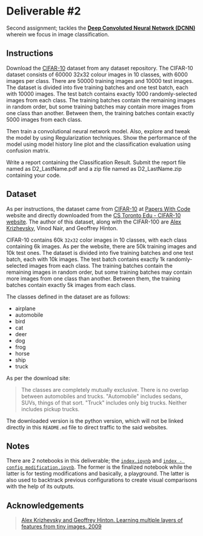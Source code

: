 # Deliverable #2

Second assignment; tackles the [**Deep Convoluted Neural Network (DCNN)**](/Codes/Samples/02%20-%20Convoluted%20Neural%20Network/) wherein we focus in image classification.

## Instructions

Download the [CIFAR-10](https://paperswithcode.com/dataset/cifar-10) dataset from any dataset repository. The CIFAR-10 dataset consists of 60000 32x32 colour images in 10 classes, with 6000 images per class. There are 50000 training images and 10000 test images. The dataset is divided into five training batches and one test batch, each with 10000 images. The test batch contains exactly 1000 randomly-selected images from each class. The training batches contain the remaining images in random order, but some training batches may contain more images from one class than another. Between them, the training batches contain exactly 5000 images from each class.

Then train a convolutional neural network model. Also, explore and tweak the model by using Regularization techniques. Show the performance of the model using model history line plot and the classification evaluation using confusion matrix.

Write a report containing the Classification Result. Submit the report file named as D2_LastName.pdf and a zip file named as D2_LastName.zip containing your code.

## Dataset

As per instructions, the dataset came from [CIFAR-10](https://paperswithcode.com/dataset/cifar-10) at [Papers With Code](https://paperswithcode.com) website and directly downloaded from the [CS Toronto Edu - CIFAR-10 website](https://www.cs.toronto.edu/~kriz/cifar.html). The author of this dataset, along with the CIFAR-100 are [Alex Krizhevsky](https://www.cs.toronto.edu/~kriz/index.html), Vinod Nair, and Geoffrey Hinton.

CIFAR-10 contains 60k `32x32` color images in 10 classes, with each class containing 6k images. As per the website, there are 50k training images and 10k test ones. The dataset is divided into five training batches and one test batch, each with 10k images. The test batch contains exactly 1k randomly-selected images from each class. The training batches contain the remaining images in random order, but some training batches may contain more images from one class than another. Between them, the training batches contain exactly 5k images from each class.

The classes defined in the dataset are as follows:

- airplane
- automobile
- bird
- cat
- deer
- dog
- frog
- horse
- ship
- truck

As per the download site:
> The classes are completely mutually exclusive. There is no overlap between automobiles and trucks. "Automobile" includes sedans, SUVs, things of that sort. "Truck" includes only big trucks. Neither includes pickup trucks.

The downloaded version is the python version, which will not be linked directly in this `README.md` file to direct traffic to the said websites.

## Notes

There are 2 notebooks in this deliverable; the [`index.ipynb`](./index.ipynb) and [`index - config modification.ipynb`](./index%20-%20config%20modification.ipynb). The former is the finalized notebook while the latter is for testing modifications and basically, a playground. The latter is also used to backtrack previous configurations to create visual comparisons with the help of its outputs.

## Acknowledgements

> [Alex Krizhevsky and Geoffrey Hinton. Learning multiple layers of features from tiny images. 2009](https://www.cs.toronto.edu/~kriz/learning-features-2009-TR.pdf#page=34)
